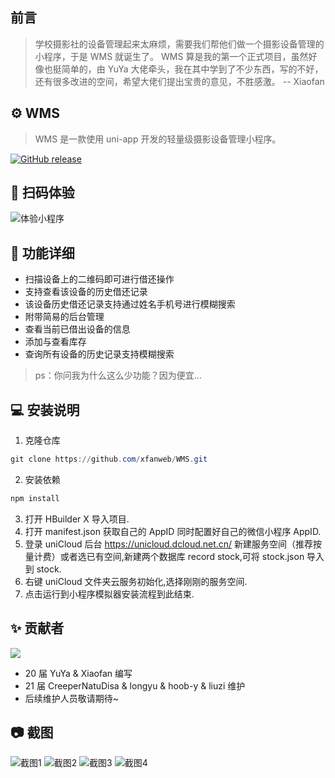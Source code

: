 ## 前言

> 学校摄影社的设备管理起来太麻烦，需要我们帮他们做一个摄影设备管理的小程序，于是 WMS 就诞生了。
> WMS 算是我的第一个正式项目，虽然好像也挺简单的，由 YuYa 大佬牵头，我在其中学到了不少东西，写的不好，还有很多改进的空间，希望大佬们提出宝贵的意见，不胜感激。 -- Xiaofan

## ⚙ WMS

> WMS 是一款使用 uni-app 开发的轻量级摄影设备管理小程序。

<a href="https://github.com/xfanweb/WMS/releases/latest"><img src="https://img.shields.io/github/v/release/xfanweb/WMS?color=231ab1ad&label=Releases" alt="GitHub release" /></a>

## 🌈 扫码体验

![体验小程序](sample.png)

## 🎉 功能详细

- 扫描设备上的二维码即可进行借还操作
- 支持查看该设备的历史借还记录
- 该设备历史借还记录支持通过姓名手机号进行模糊搜索
- 附带简易的后台管理
- 查看当前已借出设备的信息
- 添加与查看库存
- 查询所有设备的历史记录支持模糊搜索

> ps：你问我为什么这么少功能？因为便宜...

## 💻 安装说明

1. 克隆仓库

```powershell
git clone https://github.com/xfanweb/WMS.git
```

2. 安装依赖

```powershell
npm install
```

3. 打开 HBuilder X 导入项目.
4. 打开 manifest.json 获取自己的 AppID 同时配置好自己的微信小程序 AppID.
5. 登录 uniCloud 后台 https://unicloud.dcloud.net.cn/ 新建服务空间（推荐按量计费）或者选已有空间,新建两个数据库 record stock,可将 stock.json 导入到 stock.
6. 右键 uniCloud 文件夹云服务初始化,选择刚刚的服务空间.
7. 点击运行到小程序模拟器安装流程到此结束.

## ✨ 贡献者

<a href="https://github.com/xfanweb/wms/graphs/contributors">
  <img src="https://contrib.rocks/image?repo=xfanweb/wms" />
</a>

- 20 届 YuYa & Xiaofan 编写
- 21 届 CreeperNatuDisa & longyu & hoob-y & liuzi 维护
- 后续维护人员敬请期待~

## 📷 截图

![截图1](screenshot1.jpg)
![截图2](screenshot2.jpg)
![截图3](screenshot3.jpg)
![截图4](screenshot4.jpg)
